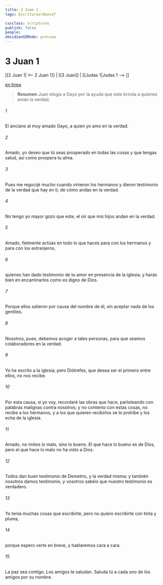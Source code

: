 ```yaml
---
title: 3 Juan 1
tags: Escrituras\NuevoT

cssclass: scriptures
publish: false
people:
obsidianUIMode: preview
---
```


# 3 Juan 1
[[2 Juan 1| <-- 2 Juan 1]] | [[3 Juan]] | [[Judas 1|Judas 1 --> ]]

[en línea](https://churchofjesuschrist.org/study/scriptures/nt/3-jn/1?lang=spa)

> __Resumen__
Juan elogia a Gayo por la ayuda que este brinda a quienes aman la verdad.

###### 1 
El anciano al muy amado Gayo, a quien yo amo en la verdad.

###### 2 
Amado, yo deseo que tú seas prosperado en todas las cosas y que tengas salud, así como prospera tu alma.

###### 3 
Pues me regocijé mucho cuando vinieron los hermanos y dieron testimonio de la verdad que hay en ti, de cómo andas en la verdad.

###### 4 
No tengo yo mayor gozo que este, el oír que mis hijos andan en la verdad.

###### 5 
Amado, fielmente actúas en todo lo que haces para con los hermanos y para con los extranjeros,

###### 6 
quienes han dado testimonio de tu amor en presencia de la iglesia; y harás bien en encaminarlos como es digno de Dios.

###### 7 
Porque ellos salieron por causa del nombre de él, sin aceptar nada de los gentiles.

###### 8 
Nosotros, pues, debemos acoger a tales personas, para que seamos colaboradores en la verdad.

###### 9 
Yo he escrito a la iglesia; pero Diótrefes, que desea ser el primero entre ellos, no nos recibe.

###### 10 
Por esta causa, si yo voy, recordaré las obras que hace, parloteando con palabras malignas contra nosotros; y no contento con estas cosas, no recibe a los hermanos, y a los que quieren recibirlos se lo prohíbe y los echa de la iglesia.

###### 11 
Amado, no imites lo malo, sino lo bueno. El que hace lo bueno es de Dios, pero el que hace lo malo no ha visto a Dios.

###### 12 
Todos dan buen testimonio de Demetrio, y  la verdad misma; y también nosotros damos testimonio, y vosotros sabéis que nuestro testimonio es verdadero.

###### 13 
Yo tenía muchas cosas que escribirte, pero no quiero escribírte con tinta y pluma,

###### 14 
porque espero verte en breve, y hablaremos cara a cara.

###### 15 
La paz sea contigo. Los amigos te saludan. Saluda tú a cada uno de los amigos por su nombre.

